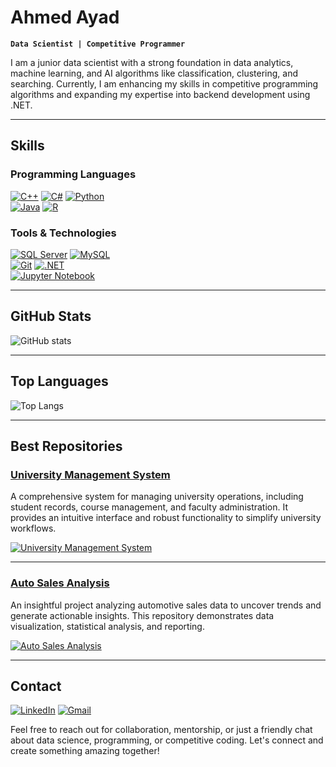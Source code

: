 # Ahmed Ayad

**`Data Scientist | Competitive Programmer`**

I am a junior data scientist with a strong foundation in data analytics, machine learning, and AI algorithms like classification, clustering, and searching. Currently, I am enhancing my skills in competitive programming algorithms and expanding my expertise into backend development using .NET.

---

## **Skills**

### **Programming Languages**
[![C++](https://img.shields.io/badge/C++-00599C?style=for-the-badge&logo=cplusplus&logoColor=white)](https://www.w3schools.com/cpp/) 
[![C#](https://img.shields.io/badge/C%23-239120?style=for-the-badge&logo=csharp&logoColor=white)](https://www.w3schools.com/cs/) 
[![Python](https://img.shields.io/badge/Python-3776AB?style=for-the-badge&logo=python&logoColor=white)](https://www.python.org/)  
[![Java](https://img.shields.io/badge/Java-007396?style=for-the-badge&logo=java&logoColor=white)](https://www.java.com/) 
[![R](https://img.shields.io/badge/R-276DC3?style=for-the-badge&logo=r&logoColor=white)](https://www.r-project.org/)

### **Tools & Technologies**
[![SQL Server](https://img.shields.io/badge/SQL%20Server-CC2927?style=for-the-badge&logo=microsoft-sql-server&logoColor=white)](https://www.microsoft.com/en-us/sql-server) 
[![MySQL](https://img.shields.io/badge/MySQL-4479A1?style=for-the-badge&logo=mysql&logoColor=white)](https://www.mysql.com/)  
[![Git](https://img.shields.io/badge/Git-F05032?style=for-the-badge&logo=git&logoColor=white)](https://git-scm.com/) 
[![.NET](https://img.shields.io/badge/.NET-512BD4?style=for-the-badge&logo=dotnet&logoColor=white)](https://dotnet.microsoft.com/)  
[![Jupyter Notebook](https://img.shields.io/badge/Jupyter-F37626?style=for-the-badge&logo=jupyter&logoColor=white)](https://jupyter.org/)

---

## **GitHub Stats**
![GitHub stats](https://github-readme-stats.vercel.app/api?username=a7med3yad&show_icons=true&theme=default)

---

## **Top Languages**
![Top Langs](https://github-readme-stats.vercel.app/api/top-langs/?username=a7med3yad&layout=compact&theme=default)

---

## **Best Repositories**

### [University Management System](https://github.com/a7med3yad/University_Managment_System)
A comprehensive system for managing university operations, including student records, course management, and faculty administration. It provides an intuitive interface and robust functionality to simplify university workflows.

[![University Management System](https://github-readme-stats.vercel.app/api/pin/?username=a7med3yad&repo=University_Managment_System&theme=midnight-purple)](https://github.com/a7med3yad/University_Managment_System)

---

### [Auto Sales Analysis](https://github.com/a7med3yad/Auto-Sales-Analysis)
An insightful project analyzing automotive sales data to uncover trends and generate actionable insights. This repository demonstrates data visualization, statistical analysis, and reporting.

[![Auto Sales Analysis](https://github-readme-stats.vercel.app/api/pin/?username=a7med3yad&repo=Auto-Sales-Analysis&theme=midnight-purple)](https://github.com/a7med3yad/Auto-Sales-Analysis)

---

## **Contact**

[![LinkedIn](https://img.shields.io/badge/LinkedIn-0077B5?style=for-the-badge&logo=linkedin&logoColor=white)](https://www.linkedin.com/in/ahmed-ayad-1000b52ab/) 
[![Gmail](https://img.shields.io/badge/Gmail-D14836?style=for-the-badge&logo=gmail&logoColor=white)](mailto:ahmed.ibrahim01974@gmail.com)

Feel free to reach out for collaboration, mentorship, or just a friendly chat about data science, programming, or competitive coding. Let's connect and create something amazing together!
